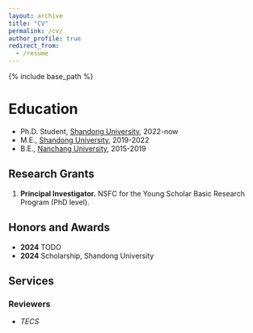 ```yaml
---
layout: archive
title: "CV"
permalink: /cv/
author_profile: true
redirect_from:
  - /resume
---
```


{% include base_path %}

Education
======
* Ph.D. Student, <a href="https://www.sdu.edu.cn/"> Shandong University</a>, 2022-now
* M.E., <a href="https://www.sdu.edu.cn/"> Shandong University</a>, 2019-2022
* B.E., <a href="http://www.ncu.edu.cn/"> Nanchang University</a>, 2015-2019

<h2>Research Grants</h2>
<ol reversed>
<li><strong>Principal Investigator.</strong> NSFC for the Young Scholar Basic Research Program (PhD level).</li>
</ol>

<h2>Honors and Awards</h2>
<ul>
<li><strong>2024</strong>	TODO</li>
<li><strong>2024</strong>	Scholarship, Shandong University</li>
</ul>

<h2>Services</h2>
<h3>Reviewers</h3>
<ul>
<li><i>TECS</i></li>
</ul>
